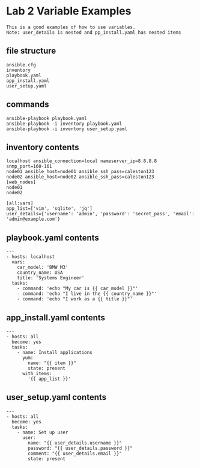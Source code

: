 # Lab 2 Variable Examples

    This is a good examples of how to use variables.
    Note: user_details is nested and pp_install.yaml has nested items
    
## file structure

    ansible.cfg
    inventory
    playbook.yaml
    app_install.yaml
    user_setup.yaml
    
    
## commands

    ansible-playbook playbook.yaml
    ansible-playbook -i inventory playbook.yaml
    ansible-playbook -i inventory user_setup.yaml
    
## inventory contents

    localhost ansible_connection=local nameserver_ip=8.8.8.8 snmp_port=160-161
    node01 ansible_host=node01 ansible_ssh_pass=caleston123
    node02 ansible_host=node02 ansible_ssh_pass=caleston123
    [web_nodes]
    node01
    node02

    [all:vars]
    app_list=['vim', 'sqlite', 'jq']
    user_details={'username': 'admin', 'password': 'secret_pass', 'email': 'admin@example.com'}
    
## playbook.yaml contents

    ---
    - hosts: localhost
      vars:
        car_model: 'BMW M3'
        country_name: USA
        title: 'Systems Engineer'
      tasks:
        - command: 'echo "My car is {{ car_model }}"'
        - command: 'echo "I live in the {{ country_name }}"'
        - command: 'echo "I work as a {{ title }}"'
        
## app_install.yaml contents

    ---
    - hosts: all
      become: yes
      tasks:
        - name: Install applications
          yum:
            name: "{{ item }}"
            state: present
          with_items:
            '{{ app_list }}'
            
## user_setup.yaml contents

    ---
    - hosts: all
      become: yes
      tasks:
        - name: Set up user
          user:
            name: "{{ user_details.username }}"
            password: "{{ user_details.password }}"
            comment: "{{ user_details.email }}"
            state: present